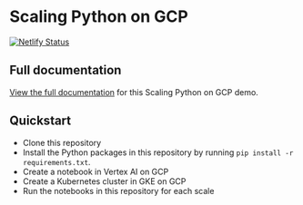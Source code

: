 # Scaling Python on GCP

[![Netlify Status](https://api.netlify.com/api/v1/badges/28701e96-c82b-4224-8a01-dcb3af348a50/deploy-status)](https://app.netlify.com/sites/scaling-python-on-gcp/deploys)

## Full documentation

[View the full documentation](https://gcp.koverholt.com) for this Scaling Python
on GCP demo.

## Quickstart

- Clone this repository
- Install the Python packages in this repository by running `pip install -r requirements.txt`.
- Create a notebook in Vertex AI on GCP
- Create a Kubernetes cluster in GKE on GCP
- Run the notebooks in this repository for each scale
